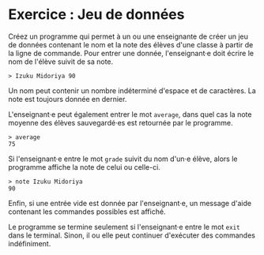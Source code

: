 # Exercice : Jeu de données

Créez un programme qui permet à un ou une enseignante de créer un jeu de
données contenant le nom et la note des élèves d'une classe à partir de
la ligne de commande. Pour entrer une donnée, l'enseignant·e doit écrire
le nom de l'élève suivit de sa note.

```
> Izuku Midoriya 90
```

Un nom peut contenir un nombre indéterminé d'espace et de caractères. La
note est toujours donnée en dernier.

L'enseignant·e peut également entrer le mot `average`, dans quel cas la
note moyenne des élèves sauvegardé·es est retournée par le programme.

```
> average
75
```

Si l'enseignant·e entre le mot `grade` suivit du nom d'un·e élève, alors
le programme affiche la note de celui ou celle-ci.

```
> note Izuku Midoriya
90
```

Enfin, si une entrée vide est donnée par l'enseignant·e, un message
d'aide contenant les commandes possibles est affiché.

Le programme se termine seulement si l'enseignant·e entre le mot `exit`
dans le terminal. Sinon, il ou elle peut continuer d'exécuter des
commandes indéfiniment.
